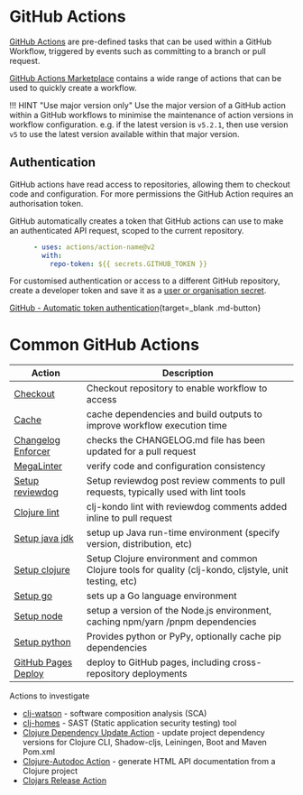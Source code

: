 # GitHub Actions

[GitHub Actions](https://docs.github.com/en/actions) are pre-defined tasks that can be used within a GitHub Workflow, triggered by events such as committing to a branch or pull request.

[GitHub Actions Marketplace](https://github.com/marketplace?type=actions)  contains a wide range of actions that can be used to quickly create a workflow.

!!! HINT "Use major version only"
    Use the major version of a GitHub action within a GitHub workflows to minimise the maintenance of action versions in workflow configuration.  e.g. if the latest version is `v5.2.1`, then use version `v5` to use the latest version available within that major version.

## Authentication

GitHub actions have read access to repositories, allowing them to checkout code and configuration.  For more permissions the GitHub Action requires an authorisation token.

GitHub automatically creates a token that GitHub actions can use to make an authenticated API request, scoped to the current repository.

```yaml title="Use automatically created token"
      - uses: actions/action-name@v2
        with:
          repo-token: ${{ secrets.GITHUB_TOKEN }}
```

For customised authentication or access to a different GitHub repository, create a developer token and save it as a [user or organisation secret](https://docs.github.com/en/actions/security-guides/encrypted-secrets).

[GitHub - Automatic token authentication](https://docs.github.com/en/actions/security-guides/automatic-token-authentication){target=_blank .md-button}

# Common GitHub Actions

| Action                                                                               | Description                                                                                             |
|--------------------------------------------------------------------------------------|---------------------------------------------------------------------------------------------------------|
| [Checkout](https://github.com/marketplace/actions/checkout)                          | Checkout repository to enable workflow to access                                                        |
| [Cache](https://github.com/marketplace/actions/cache)                                | cache dependencies and build outputs to improve workflow execution time                                 |
| [Changelog Enforcer](https://github.com/marketplace/actions/changelog-enforcer)      | checks the CHANGELOG.md file has been updated for a pull request                                        |
| [MegaLinter](https://github.com/marketplace/actions/megalinter)                      | verify code and configuration consistency                                                               |
| [Setup reviewdog](https://github.com/marketplace/actions/setup-reviewdog)            | Setup reviewdog post review comments to pull requests, typically used with lint tools                   |
| [Clojure lint](https://github.com/marketplace/actions/clojure-lint-action)           | clj-kondo lint with reviewdog comments added inline to pull request                                     |
| [Setup java jdk](https://github.com/marketplace/actions/setup-java-jdk)              | setup up Java run-time environment (specify version, distribution, etc)                                 |
| [Setup clojure](https://github.com/marketplace/actions/setup-clojure)                | Setup Clojure environment and common Clojure tools for quality (clj-kondo, cljstyle, unit testing, etc) |
| [Setup go](https://github.com/marketplace/actions/setup-go-environment)              | sets up a Go language environment                                                                       |
| [Setup node](https://github.com/marketplace/actions/setup-node-js-environment)       | setup a version of the Node.js environment, caching npm/yarn /pnpm dependencies                         |
| [Setup python](https://github.com/marketplace/actions/setup-python)                  | Provides python or PyPy, optionally cache pip dependencies                                              |
| [GitHub Pages Deploy](https://github.com/marketplace/actions/deploy-to-github-pages) | deploy to GitHub pages, including cross-repository deployments                                          |

Actions to investigate

- [clj-watson](https://github.com/clj-holmes/clj-watson) - software composition analysis (SCA)
- [clj-homes](https://github.com/marketplace/actions/clj-holmes-clojure) - SAST (Static application security testing) tool
- [Clojure Dependency Update Action](https://github.com/marketplace/actions/clojure-dependency-update-action) - update project dependency versions for Clojure CLI, Shadow-cljs, Leiningen, Boot and Maven Pom.xml
- [Clojure-Autodoc Action](https://github.com/marketplace/actions/clojure-documentation-action) - generate HTML API documentation from a Clojure project
- [Clojars Release Action](https://github.com/marketplace/actions/publish-to-clojars)
